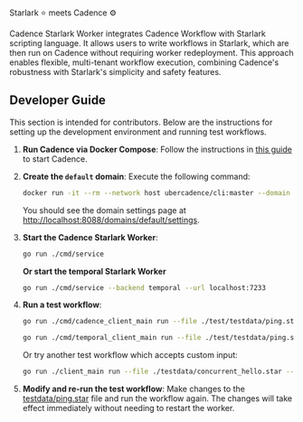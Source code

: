 Starlark ⭐ meets Cadence ⚙️

Cadence Starlark Worker integrates Cadence Workflow with Starlark scripting language. It allows users to write workflows in Starlark, which are then run on Cadence without requiring worker redeployment. This approach enables flexible, multi-tenant workflow execution, combining Cadence's robustness with Starlark's simplicity and safety features.

## Developer Guide
This section is intended for contributors. Below are the instructions for setting up the development environment and running test workflows.

1. **Run Cadence via Docker Compose**:
   Follow the instructions in [this guide](https://github.com/cadence-workflow/cadence/tree/master/docker#quickstart-for-development-with-local-cadence-server) to start Cadence.

2. **Create the `default` domain**:
   Execute the following command:
   ```sh
   docker run -it --rm --network host ubercadence/cli:master --domain default domain register --retention 1
   ```
   You should see the domain settings page at [http://localhost:8088/domains/default/settings](http://localhost:8088/domains/default/settings).

3. **Start the Cadence Starlark Worker**:
   ```sh
   go run ./cmd/service 
   ```
   **Or start the temporal Starlark Worker**
   ```sh
   go run ./cmd/service --backend temporal --url localhost:7233 
   ```
4. **Run a test workflow**:
   ```sh
   go run ./cmd/cadence_client_main run --file ./test/testdata/ping.star
   ```
   ```sh
   go run ./cmd/temporal_client_main run --file ./test/testdata/ping.star
   ```

   Or try another test workflow which accepts custom input:
   ```sh
   go run ./client_main run --file ./testdata/concurrent_hello.star --function wf --args "[5, 1]"
   ```

5. **Modify and re-run the test workflow**:
   Make changes to the [testdata/ping.star](./testdata/ping.star) file and run the workflow again. The changes will take effect immediately without needing to restart the worker.
